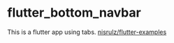 # flutter_bottom_navbar

This is a flutter app using tabs.
[nisrulz/flutter-examples](https://github.com/nisrulz/flutter-examples/tree/master/using_bottom_nav_bar)
